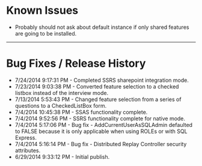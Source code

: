 # Known Issues #
- Probably should not ask about default instance if only shared features are going to be installed.

----------
# Bug Fixes / Release History #

- 7/24/2014 9:17:31 PM - Completed SSRS sharepoint integration mode.
- 7/23/2014 9:03:38 PM - Converted feature selection to a checked listbox instead of the interview mode.
- 7/13/2014 5:53:43 PM - Changed feature selection from a series of questions to a CheckedListBox form.
- 7/4/2014 10:45:38 PM - SSAS functionality complete.
- 7/4/2014 9:52:56 PM - SSRS functionality complete for native mode.
- 7/4/2014 5:17:06 PM - Bug fix - AddCurrentUserAsSQLAdmin defaulted to FALSE because it is only applicable when using ROLEs or with SQL Express.
- 7/4/2014 5:16:14 PM - Bug fix - Distributed Replay Controller security attributes.
- 6/29/2014 9:33:12 PM - Initial publish.
